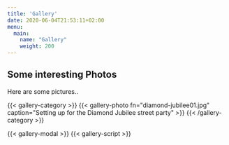 ```yaml
---
title: 'Gallery'
date: 2020-06-04T21:53:11+02:00
menu: 
  main:
    name: "Gallery"
    weight: 200
---
```


## Some interesting Photos

Here are some pictures..

 {{< gallery-category >}} {{< gallery-photo fn="diamond-jubilee01.jpg" caption="Setting up for the Diamond Jubilee street party" >}}  {{< /gallery-category >}}

{{< gallery-modal >}} {{< gallery-script >}}
